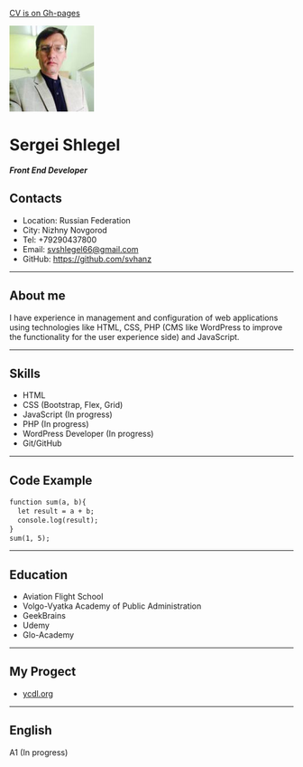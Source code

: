 <!--HEADER-->
[CV is on Gh-pages](https://svhanz.github.io/rsschool-cv/cv)

![foto](foto.jpg)
# Sergei Shlegel 
***Front End Developer*** 
<!--CONTACTS-->
## Contacts
* Location: Russian Federation
* City: Nizhny Novgorod
* Tel: +79290437800
* Email: svshlegel66@gmail.com
* GitHub: https://github.com/svhanz
***
<!--DESCRIPTION--> 
## About me 
I have experience in management and configuration of web applications using technologies like HTML, CSS, PHP (CMS like WordPress to improve the functionality for the user experience side) and JavaScript.
***
## Skills
* HTML
* CSS (Bootstrap, Flex, Grid)
* JavaScript (In progress)
* PHP (In progress)
* WordPress Developer (In progress)
* Git/GitHub
***
## Code Example
```
function sum(a, b){
  let result = a + b;
  console.log(result);
}
sum(1, 5);
```
***
## Education
* Aviation Flight School
* Volgo-Vyatka Academy of Public Administration
* GeekBrains
* Udemy
* Glo-Academy
***
## My Progect
* [ycdl.org](https://ycdl.org)
***
## English
A1 (In progress)
